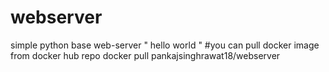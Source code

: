 # webserver
simple python base web-server " hello world " 
#you can pull docker image from docker hub repo 
docker pull pankajsinghrawat18/webserver
